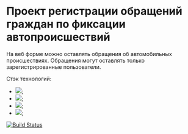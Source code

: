 # Проект регистрации обращений граждан по фиксации автопроисшествий
На веб форме можно оставлять обращения об автомобильных происшествиях. Обращения могут оставлять только зарегистрированные пользователи.

Стэк технологий:
- ![](https://img.shields.io/badge/Spring-%20MVC%2C%20Data%2C%20Security%2C%20Boot-green);
- ![](https://img.shields.io/badge/Unit--test-JUnit%2C%20Mock-yellow);
- ![](https://img.shields.io/badge/SQL-PostgreSQL-blue);
- ![](https://img.shields.io/badge/JPA-Hibernate-yellow);



[![Build Status](https://app.travis-ci.com/plifis/job4j_car_accident.svg?branch=master)](https://app.travis-ci.com/plifis/job4j_car_accident)
